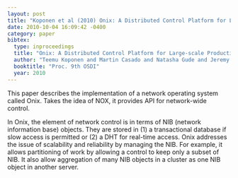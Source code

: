 ```yaml
---
layout: post
title: "Koponen et al (2010) Onix: A Distributed Control Platform for Large-scale Production Networks (OSDI)"
date: 2010-10-04 16:09:42 -0400
category: paper
bibtex:
  type: inproceedings
  title: "Onix: A Distributed Control Platform for Large-scale Production Networks"
  author: "Teemu Koponen and Martin Casado and Natasha Gude and Jeremy Stribling and Leon Poutievski and Min Zhu and Rajiv Ramanathan and Yuichiro Iwata and Hiroaki Inoue and Takayuki Hama and Scott Shenker"
  booktitle: "Proc. 9th OSDI"
  year: 2010  
---
```

This paper describes the implementation of a network operating system called Onix. Takes the idea of NOX, it provides API for network-wide control.

In Onix, the element of network control is in terms of NIB (network information base) objects. They are stored in (1) a transactional database if slow access is permitted or (2) a DHT for real-time access. Onix addresses the issue of scalability and reliability by managing the NIB. For example, it allows partitioning of work by allowing a control to keep only a subset of NIB. It also allow aggregation of many NIB objects in a cluster as one NIB object in another server.
